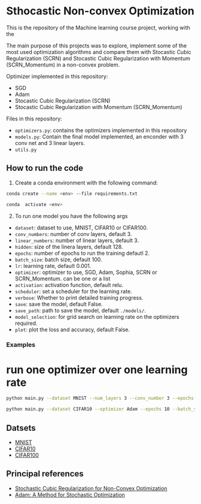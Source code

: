 # Sthocastic Non-convex Optimization

This is the repository of the Machine learning course project, working with the

The main purpose of this projects was to explore, implement some of the most used optimization algorithms and compare them with Stocastic Cubic Regularization (SCRN) and Stocastic Cubic Regularization with Momentum (SCRN_Momentum) in a non-convex problem.

Optimizer implemented in this repository:

- SGD
- Adam
- Stocastic Cubic Regularization (SCRN)
- Stocastic Cubic Regularization with Momentum (SCRN_Momentum)

Files in this repository:

- `optimizers.py`: contains the optimizers implemented in this repository
- `models.py`: Contain the final model implemented, an enconder with 3 conv net and 3 linear layers.
- `utils.py`

## How to run the code

1. Create a conda environment with the following command:

```bash
conda create --name <env> --file requirements.txt
```

```bash
conda  activate <env>
```

2. To run one model you have the following args

- `dataset`: dataset to use, MNIST, CIFAR10 or CIFAR100.
- `conv_numbers`: number of conv layers, default 3.
- `linear_numbers`: number of linear layers, default 3.
- `hidden`: size of the linera layers, default 128.
- `epochs`: number of epochs to run the training defautl 2.
- `batch_size`: batch size, default 100.
- `lr`: learning rate, default 0.001.
- `optimizer`: optimizer to use, SGD, Adam, Sophia, SCRN or SCRN_Momentum. can be one or a list
- `activation`: activation function, default relu.
- `scheduler`: set a scheduler for the learning rate.
- `verbose`: Whether to print detailed training progress.
- `save`: save the model, default False.
- `save_path`: path to save the model, default `./models/`.
- `model_selection`: for grid search on learning rate on the optimizers required.
- `plot`: plot the loss and accuracy, default False.

### Examples

# run one optimizer over one learning rate

```bash
python main.py --dataset MNIST --num_layers 3 --conv_number 3 --epochs 50 --plot --lr 0.001,0.1,0.001,0.001 --optimizer Adam,SGD,SCRN,SCRN_Momentum --verbose --save
```

```bash
python main.py --dataset CIFAR10 --optimizer Adam --epochs 10 --batch_size 100 --lr 0.001 --save True --save_path ./models/
```

## Datsets

- [MNIST](http://yann.lecun.com/exdb/mnist/)
- [CIFAR10](https://www.cs.toronto.edu/~kriz/cifar.html)
- [CIFAR100](https://www.cs.toronto.edu/~kriz/cifar.html)

## Principal references

- [Stochastic Cubic Regularization for Non-Convex Optimization](https://arxiv.org/pdf/1902.00996.pdf)
- [Adam: A Method for Stochastic Optimization](https://arxiv.org/pdf/1412.6980.pdf)
